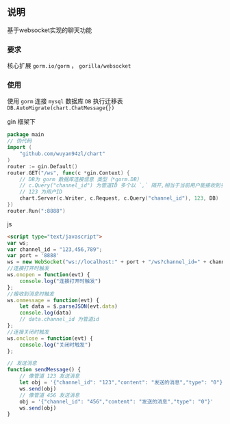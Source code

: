 ## 说明
基于websocket实现的聊天功能  

### 要求
核心扩展 `gorm.io/gorm` ， `gorilla/websocket`     

### 使用

使用 `gorm` 连接 `mysql` 数据库 `DB` 执行迁移表 `DB.AutoMigrate(chart.ChatMessage{})`

gin 框架下
```go
package main
// 伪代码
import (
    "github.com/wuyan94zl/chart"
)
router := gin.Default()
router.GET("/ws", func(c *gin.Context) {
    // DB为 gorm 数据库连接信息 类型（*gorm.DB）
    // c.Query("channel_id") 为管道ID 多个以 `,` 隔开,相当于当前用户能接收到多个管道的信息
    // 123 为用户ID
    chart.Server(c.Writer, c.Request, c.Query("channel_id"), 123, DB)
})
router.Run(":8888")
```
js
```html
<script type="text/javascript">
var ws;
var channel_id = "123,456,789";
var port = '8888'
ws = new WebSocket("ws://localhost:" + port + "/ws?channel_id=" + channel_id);
//连接打开时触发
ws.onopen = function(evt) {
    console.log("连接打开时触发")
};
//接收到消息时触发
ws.onmessage = function(evt) {
    let data = $.parseJSON(evt.data)
    console.log(data)
    // data.channel_id 为管道id
};
//连接关闭时触发
ws.onclose = function(evt) {
    console.log("关闭时触发")
};

// 发送消息
function sendMessage() {
    // 像管道 123 发送消息
    let obj = '{"channel_id": "123","content": "发送的消息","type": "0"}'
    ws.send(obj)
    // 像管道 456 发送消息
    obj = '{"channel_id": "456","content": "发送的消息","type": "0"}'
    ws.send(obj)
}
```
